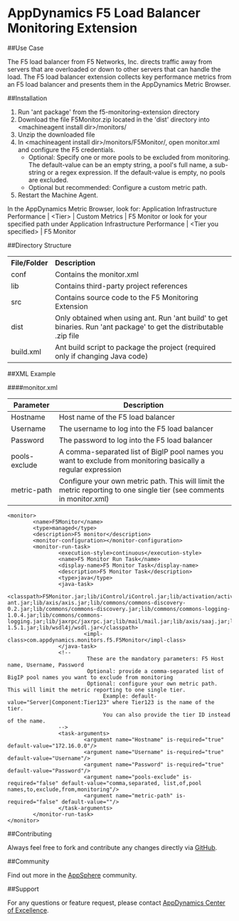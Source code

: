 # AppDynamics F5 Load Balancer Monitoring Extension

##Use Case

The F5 load balancer from F5 Networks, Inc. directs traffic away from servers that are overloaded or down to other servers that can handle the load. 
The F5 load balancer extension collects key performance metrics from an F5 load balancer and presents them in the AppDynamics Metric Browser. 


##Installation

1. Run 'ant package' from the f5-monitoring-extension directory
2. Download the file F5Monitor.zip located in the 'dist' directory into \<machineagent install dir\>/monitors/
3. Unzip the downloaded file
4. In \<machineagent install dir\>/monitors/F5Monitor/, open monitor.xml and configure the F5 credentials. 
	* Optional: Specify one or more pools to be excluded from monitoring. The default-value can be an empty string, a pool's full name, a sub-string or a regex expression. If the default-value is empty, no pools are excluded.
	* Optional but recommended: Configure a custom metric path.
5. Restart the Machine Agent. 
 
In the AppDynamics Metric Browser, look for: Application Infrastructure Performance  | \<Tier\> | Custom Metrics | F5 Monitor
or look for your specified path under Application Infrastructure Performance | \<Tier you specified\> | F5 Monitor

##Directory Structure

<table><tbody>
<tr>
<th align="left"> File/Folder </th>
<th align="left"> Description </th>
</tr>
<tr>
<td class='confluenceTd'> conf </td>
<td class='confluenceTd'> Contains the monitor.xml </td>
</tr>
<tr>
<td class='confluenceTd'> lib </td>
<td class='confluenceTd'> Contains third-party project references </td>
</tr>
<tr>
<td class='confluenceTd'> src </td>
<td class='confluenceTd'> Contains source code to the F5 Monitoring Extension </td>
</tr>
<tr>
<td class='confluenceTd'> dist </td>
<td class='confluenceTd'> Only obtained when using ant. Run 'ant build' to get binaries. Run 'ant package' to get the distributable .zip file </td>
</tr>
<tr>
<td class='confluenceTd'> build.xml </td>
<td class='confluenceTd'> Ant build script to package the project (required only if changing Java code) </td>
</tr>
</tbody>
</table>


##XML Example

####monitor.xml

| Parameter | Description |
| --- | --- |
| Hostname | Host name of the F5 load balancer  |
| Username | The username to log into the F5 load balancer |
| Password | The password to log into the F5 load balancer |
| pools-exclude | A comma-separated list of BigIP pool names you want to exclude from monitoring basically a regular expression|
| metric-path | Configure your own metric path. This will limit the metric reporting to one single tier (see comments in monitor.xml) |

~~~~
<monitor>
        <name>F5Monitor</name>
        <type>managed</type>
        <description>F5 monitor</description>
        <monitor-configuration></monitor-configuration>
        <monitor-run-task>
                <execution-style>continuous</execution-style>
                <name>F5 Monitor Run Task</name>
                <display-name>F5 Monitor Task</display-name>
                <description>F5 Monitor Task</description>
                <type>java</type>
                <java-task>
                        <classpath>F5Monitor.jar;lib/iControl/iControl.jar;lib/activation/activation.jar;lib/axis/axis-ant.jar;lib/axis/axis.jar;lib/commons/commons-discovery-0.2.jar;lib/commons/commons-discovery.jar;lib/commons/commons-logging-1.0.4.jar;lib/commons/commons-logging.jar;lib/jaxrpc/jaxrpc.jar;lib/mail/mail.jar;lib/axis/saaj.jar;lib/wsdl4j/wsdl4j-1.5.1.jar;lib/wsdl4j/wsdl.jar</classpath>
                        <impl-class>com.appdynamics.monitors.f5.F5Monitor</impl-class>
                </java-task>
                <!-- 
                         These are the mandatory parameters: F5 Host name, Username, Password
                         Optional: provide a comma-separated list of BigIP pool names you want to exclude from monitoring
                         Optional: configure your own metric path. This will limit the metric reporting to one single tier.
                              Example: default-value="Server|Component:Tier123" where Tier123 is the name of the tier.
                              You can also provide the tier ID instead of the name.
                -->
                <task-arguments>
                        <argument name="Hostname" is-required="true" default-value="172.16.0.0"/>
                        <argument name="Username" is-required="true" default-value="Username"/>
                        <argument name="Password" is-required="true" default-value="Password"/>
                        <argument name="pools-exclude" is-required="false" default-value="comma,separated, list,of,pool names,to,exclude,from,monitoring"/>                       
                        <argument name="metric-path" is-required="false" default-value=""/>
                </task-arguments>
        </monitor-run-task>
</monitor>
~~~~


##Contributing

Always feel free to fork and contribute any changes directly via [GitHub](https://github.com/Appdynamics/f5-monitoring-extension).

##Community

Find out more in the [AppSphere](http://appsphere.appdynamics.com/t5/eXchange/F5-Monitoring-Extension/idi-p/2063) community.

##Support

For any questions or feature request, please contact [AppDynamics Center of Excellence](mailto:ace-request@appdynamics.com).

